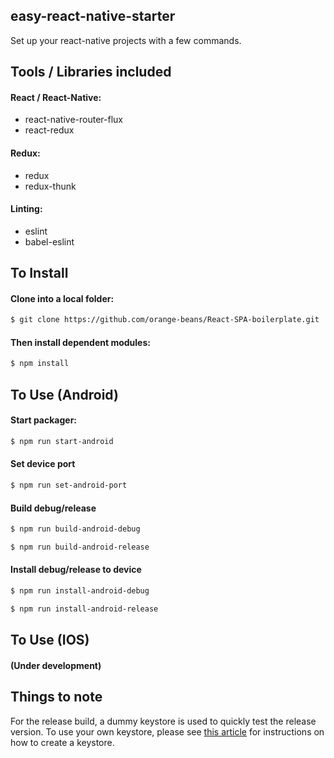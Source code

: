 ## easy-react-native-starter

Set up your react-native projects with a few commands.

## Tools / Libraries included

#### React / React-Native:
* react-native-router-flux
* react-redux

#### Redux:
* redux
* redux-thunk

#### Linting:
* eslint
* babel-eslint


## To Install
#### Clone into a local folder:
```bash
$ git clone https://github.com/orange-beans/React-SPA-boilerplate.git
```
#### Then install dependent modules:
```bash
$ npm install
```

## To Use (Android)
#### Start packager:
```bash
$ npm run start-android
```

#### Set device port
```bash
$ npm run set-android-port
```

#### Build debug/release
```bash
$ npm run build-android-debug
```
```bash
$ npm run build-android-release
```

#### Install debug/release to device
```bash
$ npm run install-android-debug
```
```bash
$ npm run install-android-release
```

## To Use (IOS)
#### (Under development)


## Things to note
For the release build, a dummy keystore is used to quickly test the release version.
To use your own keystore, please see [this article](https://facebook.github.io/react-native/docs/signed-apk-android.html) for instructions on how to create a keystore.